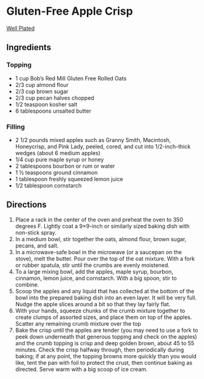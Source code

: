 # Gluten-Free Apple Crisp

[Well Plated](https://www.wellplated.com/gluten-free-apple-crisp/)

## Ingredients ##

### Topping ###
- 1 cup Bob’s Red Mill Gluten Free Rolled Oats
- 2/3 cup almond flour
- 2/3 cup brown sugar
- 2/3 cup pecan halves chopped
- 1/2 teaspoon kosher salt
- 6 tablespoons unsalted butter

### Filling ###
- 2 1/2 pounds mixed apples such as Granny Smith, Macintosh, Honeycrisp, and Pink Lady, peeled, cored, and cut into 1/2-inch-thick wedges (about 6 medium apples)
- 1/4 cup pure maple syrup or honey
- 2 tablespoons bourbon or rum or water
- 1 ½ teaspoons ground cinnamon
- 1 tablespoon freshly squeezed lemon juice
- 1/2 tablespoon cornstarch

## Directions ##
1. Place a rack in the center of the oven and preheat the oven to 350 degrees F. Lightly coat a 9×9-inch or similarly sized baking dish with non-stick spray.
2. In a medium bowl, stir together the oats, almond flour, brown sugar, pecans, and salt.
3. In a microwave-safe bowl in the microwave (or a saucepan on the stove), melt the butter. Pour over the top of the oat mixture. With a fork or rubber spatula, stir until the crumbs are evenly moistened.
4. To a large mixing bowl, add the apples, maple syrup, bourbon, cinnamon, lemon juice, and cornstarch. With a big spoon, stir to combine.
5. Scoop the apples and any liquid that has collected at the bottom of the bowl into the prepared baking dish into an even layer. It will be very full. Nudge the apple slices around a bit so that they lay fairly flat.
6. With your hands, squeeze chunks of the crumb mixture together to create clumps of assorted sizes, and place them on top of the apples. Scatter any remaining crumb mixture over the top
7. Bake the crisp until the apples are tender (you may need to use a fork to peek down underneath that generous topping and check on the apples) and the crumb topping is crisp and deep golden brown, about 45 to 55 minutes. Check the crisp halfway through, then periodically during baking; if at any point, the topping browns more quickly than you would like, tent the pan with foil to protect the crust, then continue baking as directed. Serve warm with a big scoop of ice cream.

